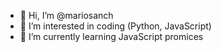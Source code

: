 - 👋 Hi, I’m @mariosanch
- 👀 I’m interested in coding (Python, JavaScript)
- 🌱 I’m currently learning JavaScript promices

<!---
mariosanch/mariosanch is a ✨ special ✨ repository because its `README.md` (this file) appears on your GitHub profile.
You can click the Preview link to take a look at your changes.
--->
